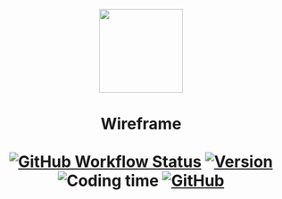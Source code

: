 <p align="center"><img id="logo" src="https://i.imgur.com/8Hv3rja.png" width="150"/></p>
<h1 align="center">Wireframe<br><br>
  <a href="https://github.com/psyGamer/Wireframe/actions"><img alt="GitHub Workflow Status" src="https://img.shields.io/github/workflow/status/psygamer/Wireframe/Compile%20Code?style=for-the-badge"></a>
  <a href="https://github.com/psyGamer/Wireframe/releases"><img alt="Version" src="https://img.shields.io/github/v/release/psyGamer/Wireframe?label=Release&style=for-the-badge"></a>
  <img alt="Coding time" src="https://img.shields.io/endpoint?color=blue&label=Coding%20time&style=for-the-badge&url=https%3A%2F%2Fwakapi.dev%2Fapi%2Fcompat%2Fshields%2Fv1%2FpsyGamer%2Finterval%3Aany%26label%3Dany%26filter%3Dproject%3AWireframe" />
  <a href="https://github.com/psyGamer/Wireframe/blob/dev/LICENSE"><img alt="GitHub" src="https://img.shields.io/github/license/psygamer/Wireframe?style=for-the-badge"></a>
</h1>

